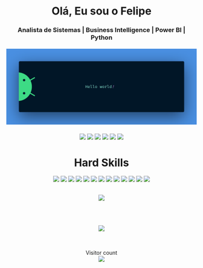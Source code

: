 </div>
  <h1 align="center">Olá, Eu sou o Felipe</h1>
  <h3 align="center">Analista de Sistemas | Business Intelligence | Power BI | Python
  <br>
  <br>
</div>

<div align="center">
  <a href="https://github.com/felipedjn">
    <img src="https://raw.githubusercontent.com/felipedjn/felipedjn/master/banner.png" alt="Hello world">
  </a>
</div>
<br>

<div align="center">
  <!-- Work Links -->
  <a href="https://github.com/felipedjn" target="_blank"><img src="https://img.shields.io/badge/GitHub-100000?style=for-the-badge&logo=github&logoColor=white" target="_blank"></a>
  <a href="https://www.linkedin.com/in/luiz-felipe-de-souza-1bb407233/" target="_blank"><img src="https://img.shields.io/badge/-LinkedIn-%230077B5?style=for-the-badge&logo=linkedin&logoColor=white" target="_blank"></a>
  <a href = "mailto:lfsouza1410@gmail.com"><img src="https://img.shields.io/badge/Gmail-D14836?style=for-the-badge&logo=gmail&logoColor=white"></a>
  <!-- Social Links -->
  <a href="https://instagram.com/felipedjn_" target="_blank"><img src="https://img.shields.io/badge/-Instagram-%23E4405F?style=for-the-badge&logo=instagram&logoColor=white" target="_blank"></a>
  <a href="https://behance.net/felipedjn"  target="_blank"><img src="https://img.shields.io/badge/Behance-1769ff?style=for-the-badge&logo=instagram&logoColor=white" target="_blank"></a>
  <!-- OTH Links -->
  <a href="https://steamcommunity.com/id/f" target="_blank"><img src="https://img.shields.io/badge/Steam-000000?style=for-the-badge&logo=steam&logoColor=white" target="_blank"></a>
</div>


</div>
  <h1 align="center">Hard Skills</h1>
</div>
<div align="center">
  <!-- Python --> <img src="https://img.shields.io/badge/Python-FFD43B?style=for-the-badge&logo=python&logoColor=blue">
  <!-- Java --> <img src="https://img.shields.io/badge/java-%23ED8B00.svg?style=for-the-badge&logo=openjdk&logoColor=white">
  <!-- Anaconda --> <img src="https://img.shields.io/badge/Anaconda-%2344A833.svg?style=for-the-badge&logo=anaconda&logoColor=white">
  <!-- Microsoft SQL Server --> <img src="https://img.shields.io/badge/Microsoft%20SQL%20Server-CC2927?style=for-the-badge&logo=microsoft%20sql%20server&logoColor=white">
  <!-- MongoDB --> <img src="https://img.shields.io/badge/MongoDB-%234ea94b.svg?style=for-the-badge&logo=mongodb&logoColor=white">
  <!-- MySQL --> <img src="https://img.shields.io/badge/mysql-%2300000f.svg?style=for-the-badge&logo=mysql&logoColor=white">
  <!-- SQLite --> <img src="https://img.shields.io/badge/sqlite-%2307405e.svg?style=for-the-badge&logo=sqlite&logoColor=white">
  <!-- SQL --> <img src="https://img.shields.io/badge/Microsoft%20SQL%20Server-CC2927?style=for-the-badge&logo=microsoft%20sql%20server&logoColor=white">
  <!-- Adobe XD --> <img src="https://img.shields.io/badge/Adobe%20XD-660066?style=for-the-badge&logo=AdobeXD&logoColor=white">
  <!-- Adobe After Effects --> <img src="https://img.shields.io/badge/Adobe%20After%20Effects-9999FF.svg?style=for-the-badge&logo=Adobe%20After%20Effects&logoColor=white">
  <!-- Adobe Photoshop --> <img src="https://img.shields.io/badge/adobe%20photoshop-%2331A8FF.svg?style=for-the-badge&logo=adobe%20photoshop&logoColor=white">
  <!-- Adobe --> <img src="https://img.shields.io/badge/adobe-%23FF0000.svg?style=for-the-badge&logo=adobe&logoColor=white">
  <!-- Postman --> <img src="https://img.shields.io/badge/Postman-FF6C37?style=for-the-badge&logo=postman&logoColor=white">
  <br>
</div>

<div align="center">

<br>

![](https://quotes-github-readme.vercel.app/api?type=horizontal&theme=tokyonight)

<br>
<br>

![](https://github-readme-stats.vercel.app/api/top-langs/?username=felipedjn&theme=dracula&hide_border=false&include_all_commits=false&count_private=false&layout=compact)

<br>

<p align="center"> 
  Visitor count<br>
  <img src="https://profile-counter.glitch.me/felipedjn/count.svg" />
</p>


